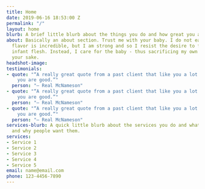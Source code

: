 ```yaml
---
title: Home
date: 2019-06-16 18:53:00 Z
permalink: "/"
layout: home
blurb: A brief little blurb about the things you do and how great you are.
about: Basically an about section. Trust me with your baby. I do not eat them. The
  flavor is incredible, but I am strong and so I resist the desire to feast upon the
  infant flesh. Instead, I care for the baby - thus sacrificing my own hunger for
  your sake.
headshot-image: 
testimonials:
- quote: "“A really great quote from a past client that like you a lot and think that
    you are good.”"
  person: "— Real McNameson"
- quote: "“A really great quote from a past client that like you a lot and think that
    you are good.”"
  person: "— Real McNameson"
- quote: "“A really great quote from a past client that like you a lot and think that
    you are good.”"
  person: "— Real McNameson"
services-blurb: A quick little blurb about the services you do and what those are
  and why people want them.
services:
- Service 1
- Service 2
- Service 3
- Service 4
- Service 5
email: name@email.com
phone: 123-4456-7890
---
```


